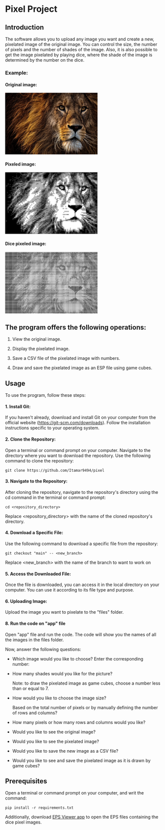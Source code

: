 # Pixel Project
## Introduction

The software allows you to upload any image you want and create a new, pixelated image of the original image. You can control the size, the number of pixels and the number of shades of the image. Also, it is also possible to get the image pixelated by playing dice, where the shade of the image is determined by the number on the dice.

### Example:

#### Original image:

<img src="Lion.jpg" alt="Image" width="300" height="200">

#### Pixeled image:

<img src="lion_pixel.jpg" alt="Image" width="300" height="200">

#### Dice pixeled image:

<img src="Lion_dice.jpg" alt="Image" width="300" height="200">

## The program offers the following operations:

1. View the original image.

2. Display the pixelated image.

3. Save a CSV file of the pixelated image with numbers.

4. Draw and save the pixelated image as an ESP file using game cubes.

## Usage
To use the program, follow these steps:

#### 1. Install Git:

If you haven't already, download and install Git on your computer from the official website (https://git-scm.com/downloads). Follow the installation instructions specific to your operating system.

#### 2. Clone the Repository: 

Open a terminal or command prompt on your computer. Navigate to the directory where you want to download the repository. Use the following command to clone the repository:

```
git clone https://github.com/Itamar9494/pixel
```

#### 3. Navigate to the Repository: 

After cloning the repository, navigate to the repository's directory using the cd command in the terminal or command prompt:

```
cd <repository_directory>
```

Replace <repository_directory> with the name of the cloned repository's directory.

#### 4. Download a Specific File: 

Use the following command to download a specific file from the repository:

```
git checkout "main" -- <new_branch>
```

Replace <new_branch> with the name of the branch to want to work on

#### 5. Access the Downloaded File: 

Once the file is downloaded, you can access it in the local directory on your computer. You can use it according to its file type and purpose.

#### 6. Uploading Image:

Upload the image you want to pixelate to the "files" folder.

#### 8. Run the code on "app" file 

Open "app" file and run the code. The code will show you the names of all the images in the files folder.
     
Now, answer the following questions:
    
- Which image would you like to choose? Enter the corresponding number:    
    
- How many shades would you like for the picture? 

    Note: to draw the pixelated image as game cubes, choose a number less than or equal to 7.
    
- How would you like to choose the image size? 
 
    Based on the total number of pixels or by manually defining the number of rows and columns?
    
- How many pixels or how many rows and columns would you like?
    
- Would you like to see the original image?
    
- Would you like to see the pixelated image?
    
- Would you like to save the new image as a CSV file?
    
- Would you like to see and save the pixelated image as it is drawn by game cubes?
  
## Prerequisites


Open a terminal or command prompt on your computer, and writ the command:

```
pip install -r requirements.txt
```

Additionally, download [EPS Viewer app](https://epsviewer.org/download.aspx) to open the EPS files containing the dice pixel images.
